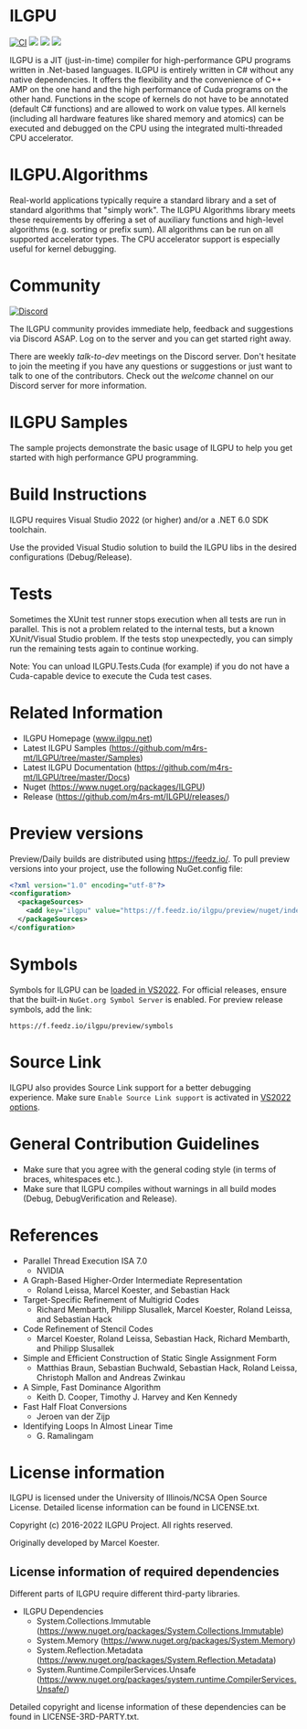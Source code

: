
# ILGPU
[![CI](https://github.com/m4rs-mt/ILGPU/actions/workflows/ci.yml/badge.svg?style=flat&branch=master&event=push)](https://github.com/m4rs-mt/ILGPU/actions/workflows/ci.yml?query=branch%3Amaster+event%3Apush)
[![](https://img.shields.io/nuget/v/ilgpu?style=flat&label=release)](https://www.nuget.org/packages/ilgpu/latest)
[![](https://img.shields.io/nuget/vpre/ilgpu?style=flat&label=pre-release)](https://www.nuget.org/packages/ilgpu/absoluteLatest)
[![](https://img.shields.io/feedz/vpre/ilgpu/preview/ilgpu?style=flat&color=blue&label=preview)](#preview-versions)

ILGPU is a JIT (just-in-time) compiler for high-performance GPU programs written in .Net-based languages.
ILGPU is entirely written in C# without any native dependencies.
It offers the flexibility and the convenience of C++ AMP on the one hand and the high performance of Cuda programs on the other hand.
Functions in the scope of kernels do not have to be annotated (default C# functions) and are allowed to work on value types.
All kernels (including all hardware features like shared memory and atomics) can be executed and debugged on the CPU using the integrated multi-threaded CPU accelerator.

# ILGPU.Algorithms

Real-world applications typically require a standard library and a set of standard algorithms that "simply work".
The ILGPU Algorithms library meets these requirements by offering a set of auxiliary functions and high-level algorithms (e.g. sorting or prefix sum).
All algorithms can be run on all supported accelerator types.
The CPU accelerator support is especially useful for kernel debugging.

# Community
[![Discord](https://img.shields.io/discord/511598552179539988?label=ILGPU)](https://discord.gg/X6RBCff)

The ILGPU community provides immediate help, feedback and suggestions via Discord ASAP.
Log on to the server and you can get started right away.

There are weekly *talk-to-dev* meetings on the Discord server.
Don't hesitate to join the meeting if you have any questions or suggestions or just want to talk to one of the contributors.
Check out the *welcome* channel on our Discord server for more information.

# ILGPU Samples

The sample projects demonstrate the basic usage of ILGPU to help you get started with high performance GPU programming.

# Build Instructions

ILGPU requires Visual Studio 2022 (or higher) and/or a .NET 6.0 SDK toolchain.

Use the provided Visual Studio solution to build the ILGPU libs
in the desired configurations (Debug/Release).

# Tests

Sometimes the XUnit test runner stops execution when all tests are run in parallel.
This is not a problem related to the internal tests, but a known XUnit/Visual Studio problem.
If the tests stop unexpectedly, you can simply run the remaining tests again to continue working.

Note: You can unload ILGPU.Tests.Cuda (for example) if you do not have a Cuda-capable device to
execute the Cuda test cases.

# Related Information
* ILGPU Homepage (www.ilgpu.net)
* Latest ILGPU Samples (https://github.com/m4rs-mt/ILGPU/tree/master/Samples)
* Latest ILGPU Documentation (https://github.com/m4rs-mt/ILGPU/tree/master/Docs)
* Nuget (https://www.nuget.org/packages/ILGPU)
* Release (https://github.com/m4rs-mt/ILGPU/releases/)

# Preview versions
Preview/Daily builds are distributed using https://feedz.io/. To pull preview versions into your project, use the following NuGet.config file:
~~~xml
<?xml version="1.0" encoding="utf-8"?>
<configuration>
  <packageSources>
    <add key="ilgpu" value="https://f.feedz.io/ilgpu/preview/nuget/index.json" />
  </packageSources>
</configuration>
~~~

# Symbols

Symbols for ILGPU can be [loaded in VS2022](https://docs.microsoft.com/en-us/visualstudio/debugger/specify-symbol-dot-pdb-and-source-files-in-the-visual-studio-debugger).
For official releases, ensure that the built-in `NuGet.org Symbol Server` is enabled. For preview release symbols, add the link:
```
https://f.feedz.io/ilgpu/preview/symbols
```

# Source Link

ILGPU also provides Source Link support for a better debugging experience. Make sure `Enable Source Link support` is activated in [VS2022 options](https://docs.microsoft.com/en-us/visualstudio/debugger/general-debugging-options-dialog-box).

# General Contribution Guidelines

* Make sure that you agree with the general coding style (in terms of braces, whitespaces etc.).
* Make sure that ILGPU compiles without warnings in all build modes (Debug, DebugVerification and Release).

# References

* Parallel Thread Execution ISA 7.0
    - NVIDIA
* A Graph-Based Higher-Order Intermediate Representation
    - Roland Leissa, Marcel Koester, and Sebastian Hack
* Target-Specific Refinement of Multigrid Codes
    - Richard Membarth, Philipp Slusallek, Marcel Koester, Roland Leissa, and Sebastian Hack
* Code Refinement of Stencil Codes
    - Marcel Koester, Roland Leissa, Sebastian Hack, Richard Membarth, and Philipp Slusallek
* Simple and Efficient Construction of Static Single Assignment Form
    - Matthias Braun, Sebastian Buchwald, Sebastian Hack, Roland Leissa, Christoph Mallon and Andreas Zwinkau
* A Simple, Fast Dominance Algorithm
    - Keith D. Cooper, Timothy J. Harvey and Ken Kennedy
* Fast Half Float Conversions
    - Jeroen van der Zijp
* Identifying Loops In Almost Linear Time
    - G. Ramalingam

# License information

ILGPU is licensed under the University of Illinois/NCSA Open Source License.
Detailed license information can be found in LICENSE.txt.

Copyright (c) 2016-2022 ILGPU Project. All rights reserved.

Originally developed by Marcel Koester.

## License information of required dependencies

Different parts of ILGPU require different third-party libraries.
* ILGPU Dependencies
    - System.Collections.Immutable
    (https://www.nuget.org/packages/System.Collections.Immutable)
    - System.Memory
    (https://www.nuget.org/packages/System.Memory)
    - System.Reflection.Metadata
    (https://www.nuget.org/packages/System.Reflection.Metadata)
    - System.Runtime.CompilerServices.Unsafe
    (https://www.nuget.org/packages/system.runtime.CompilerServices.Unsafe/)

Detailed copyright and license information of these dependencies can be found in
LICENSE-3RD-PARTY.txt.
